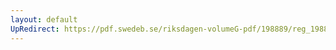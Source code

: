 ```yaml
---
layout: default
UpRedirect: https://pdf.swedeb.se/riksdagen-volumeG-pdf/198889/reg_198889__reg_02.pdf
---
```

